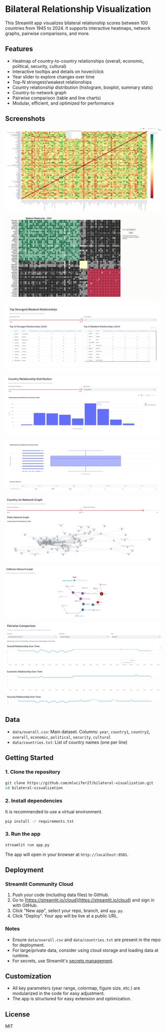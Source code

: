 # Bilateral Relationship Visualization

This Streamlit app visualizes bilateral relationship scores between 100 countries from 1945 to 2024. It supports interactive heatmaps, network graphs, pairwise comparisons, and more.

## Features

- Heatmap of country-to-country relationships (overall, economic, political, security, cultural)
- Interactive tooltips and details on hover/click
- Year slider to explore changes over time
- Top-N strongest/weakest relationships
- Country relationship distribution (histogram, boxplot, summary stats)
- Country-to-network graph
- Pairwise comparison (table and line charts)
- Modular, efficient, and optimized for performance

## Screenshots

![Main Dashboard](images/1.png)

![Interactive Heatmap](images/2.png)

![Relationship Analysis](images/3.png)

![Network Graph](images/4.png)

![Pairwise Comparison](images/5.png)

![Distribution Analysis](images/6.png)

![Top Relationships](images/7.png)

![Country Details](images/8.png)

## Data

- `data/overall.csv`: Main dataset. Columns: `year`, `country1`, `country2`, `overall`, `economic`, `political`, `security`, `cultural`
- `data/countries.txt`: List of country names (one per line)

## Getting Started

### 1. Clone the repository

```bash
git clone https://github.com/mlucifer27/bilateral-visualization.git
cd bilateral-visualization
```

### 2. Install dependencies

It is recommended to use a virtual environment.

```bash
pip install -r requirements.txt
```

### 3. Run the app

```bash
streamlit run app.py
```

The app will open in your browser at `http://localhost:8501`.

## Deployment

### Streamlit Community Cloud

1. Push your code (including data files) to GitHub.
2. Go to [https://streamlit.io/cloud](https://streamlit.io/cloud) and sign in with GitHub.
3. Click "New app", select your repo, branch, and `app.py`.
4. Click "Deploy". Your app will be live at a public URL.

### Notes

- Ensure `data/overall.csv` and `data/countries.txt` are present in the repo for deployment.
- For large/private data, consider using cloud storage and loading data at runtime.
- For secrets, use Streamlit's [secrets management](https://docs.streamlit.io/streamlit-community-cloud/deploy-your-app/secrets-management).

## Customization

- All key parameters (year range, colormap, figure size, etc.) are modularized in the code for easy adjustment.
- The app is structured for easy extension and optimization.

## License

MIT
